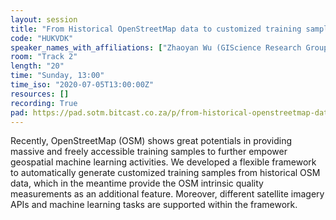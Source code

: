 ```yaml
---
layout: session
title: "From Historical OpenStreetMap data to customized training samples for geospatial machine learning"
code: "HUKVDK"
speaker_names_with_affiliations: ["Zhaoyan Wu (GIScience Research Group, Heidelberg University, Heidelberg, Germany and School of Remote Sensing and Information Engineering, Wuhan University, Wuhan, China)", "Hao Li (GIScience Research Group, Heidelberg University, Heidelberg, Germany)", "Alexander Zipf (GIScience Research Group, Heidelberg University, Heidelberg, Germany)"]
room: "Track 2"
length: "20"
time: "Sunday, 13:00"
time_iso: "2020-07-05T13:00:00Z"
resources: []
recording: True
pad: https://pad.sotm.bitcast.co.za/p/from-historical-openstreetmap-data-to-customized-t
---
```

Recently, OpenStreetMap (OSM) shows great potentials in providing massive and freely accessible training samples to further empower geospatial machine learning activities. We developed a flexible framework to automatically generate customized training samples from historical OSM data, which in the meantime provide the OSM intrinsic quality measurements as an additional feature. Moreover, different satellite imagery APIs and machine learning tasks are supported within the framework.
